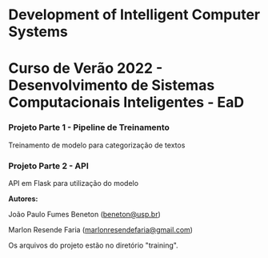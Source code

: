 # Development of Intelligent Computer Systems

# Curso de Verão 2022 - Desenvolvimento de Sistemas Computacionais Inteligentes - EaD

### Projeto Parte 1 - Pipeline de Treinamento 
Treinamento de modelo para categorização de textos

### Projeto Parte 2 - API
API em Flask para utilização do modelo

__Autores:__

João Paulo Fumes Beneton (beneton@usp.br)

Marlon Resende Faria (marlonresendefaria@gmail.com)


Os arquivos do projeto estão no diretório "training".

